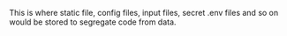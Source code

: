 This is where static file, config files, input files,
secret .env files and so on would be stored to
segregate code from data.